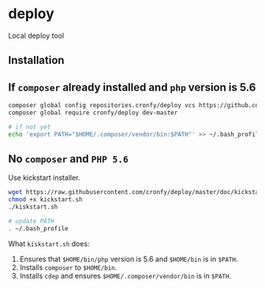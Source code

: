 # deploy
Local deploy tool

Installation
------------

## If ```composer``` already installed and ```php``` version is 5.6

```sh
composer global config repositories.cronfy/deploy vcs https://github.com/cronfy/deploy
composer global require cronfy/deploy dev-master

# if not yet
echo 'export PATH="$HOME/.composer/vendor/bin:$PATH"' >> ~/.bash_profile
```

## No ```composer``` and ```PHP 5.6```

Use kickstart installer.

```sh
wget https://raw.githubusercontent.com/cronfy/deploy/master/doc/kickstart.sh
chmod +x kickstart.sh
./kiskstart.sh

# update PATH
. ~/.bash_profile
```

What ```kiskstart.sh``` does:

 1. Ensures that ```$HOME/bin/php``` version is 5.6 and ```$HOME/bin``` is in ```$PATH```.
 2. Installs ```composer``` to ```$HOME/bin```.
 3. Installs ```cdep``` and ensures ```$HOME/.composer/vendor/bin``` is in ```$PATH```.

